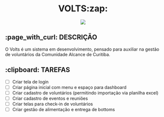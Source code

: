 <h1 align="center"> VOLTS:zap: </h1>
<p align="center">
  <img src="http://img.shields.io/static/v1?label=STATUS&message=EM%20DESENVOLVIMENTO&color=YELLOW&style=flat-square"/>
</p>

<h2>:page_with_curl: DESCRIÇÃO</h2>
<p>O Volts é um sistema em desenvolvimento, pensado para auxiliar na gestão de voluntários da Comunidade Alcance de Curitiba.</p>

<h2>:clipboard: TAREFAS</h2>

- [ ] Criar tela de login
- [ ] Criar página inicial com menu e espaço para dashboard
- [ ] Criar cadastro de voluntários (permitindo importação via planilha excel)
- [ ] Criar cadastro de eventos e reuniões
- [ ] Criar telas para check-in de voluntários
- [ ] Criar gestão de alimentação e entrega de bottoms
